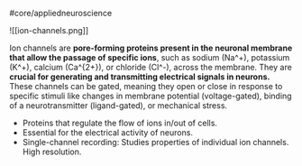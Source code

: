 #core/appliedneuroscience

![[ion-channels.png]]

Ion channels are **pore-forming proteins present in the neuronal membrane that allow the passage of specific ions**, such as sodium (Na^+), potassium (K^+), calcium (Ca^{2+}), or chloride (Cl^-), across the membrane. They are **crucial for generating and transmitting electrical signals in neurons.** These channels can be gated, meaning they open or close in response to specific stimuli like changes in membrane potential (voltage-gated), binding of a neurotransmitter (ligand-gated), or mechanical stress.

- Proteins that regulate the flow of ions in/out of cells.
- Essential for the electrical activity of neurons.
- Single-channel recording: Studies properties of individual ion channels. High resolution.
